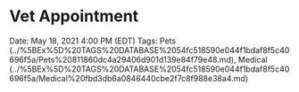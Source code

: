 # Vet Appointment

Date: May 18, 2021 4:00 PM (EDT)
Tags: Pets (../%5BEx%5D%20TAGS%20DATABASE%2054fc518590e044f1bdaf8f5c40696f5a/Pets%20811860dc4a29406d901d139e84f79e48.md), Medical (../%5BEx%5D%20TAGS%20DATABASE%2054fc518590e044f1bdaf8f5c40696f5a/Medical%20fbd3db6a0846440cbe2f7c8f988e38a4.md)